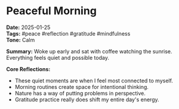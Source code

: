 # Peaceful Morning
**Date:** 2025-01-25  
**Tags:** #peace #reflection #gratitude #mindfulness  
**Tone:** Calm

**Summary:**
Woke up early and sat with coffee watching the sunrise. Everything feels quiet and possible today.

**Core Reflections:**
- These quiet moments are when I feel most connected to myself.
- Morning routines create space for intentional thinking.
- Nature has a way of putting problems in perspective.
- Gratitude practice really does shift my entire day's energy. 